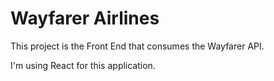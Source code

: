 # Wayfarer Airlines 

This project is the Front End that consumes the Wayfarer API. 

I'm using React for this application. 
